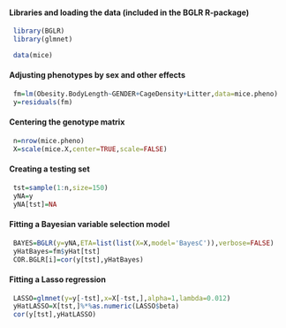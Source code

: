 
#### Libraries and loading the data (included in the BGLR R-package)

```r
 library(BGLR)
 library(glmnet)

 data(mice)
```

#### Adjusting phenotypes by sex and other effects

```r
 fm=lm(Obesity.BodyLength~GENDER+CageDensity+Litter,data=mice.pheno)
 y=residuals(fm)
```

#### Centering the genotype matrix

```r
 n=nrow(mice.pheno)
 X=scale(mice.X,center=TRUE,scale=FALSE)
```

#### Creating a testing set

```r
 tst=sample(1:n,size=150)
 yNA=y
 yNA[tst]=NA
```

#### Fitting a Bayesian variable selection model

```r
 BAYES=BGLR(y=yNA,ETA=list(list(X=X,model='BayesC')),verbose=FALSE)
 yHatBayes=fm$yHat[tst]
 COR.BGLR[i]=cor(y[tst],yHatBayes)
```

#### Fitting a Lasso regression

```r
 LASSO=glmnet(y=y[-tst],x=X[-tst,],alpha=1,lambda=0.012)
 yHatLASSO=X[tst,]%*%as.numeric(LASSO$beta)
 cor(y[tst],yHatLASSO)
```
